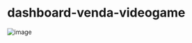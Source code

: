 # dashboard-venda-videogame
![image](https://github.com/Samuca23/dashboard-venda-videogame/assets/65980405/2c6f059a-fc8c-4cde-b049-c3a4d20791e9)
